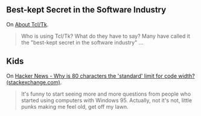 ## Best-kept Secret in the Software Industry

On [About Tcl/Tk][tkabout].

> Who is using Tcl/Tk? What do they have to say?
> Many have called it the "best-kept secret in the software industry" ...

[tkabout]: www.tcl.tk/about/index.html

## Kids

On [Hacker News - Why is 80 characters the 'standard' limit for code width? (stackexchange.com)](news.ycombinator.com/item%3Fid=7830207).

> It's funny to start seeing more and more questions from people who started using computers with Windows 95.
> Actually, not it's not, little punks making me feel old, get off my lawn.
